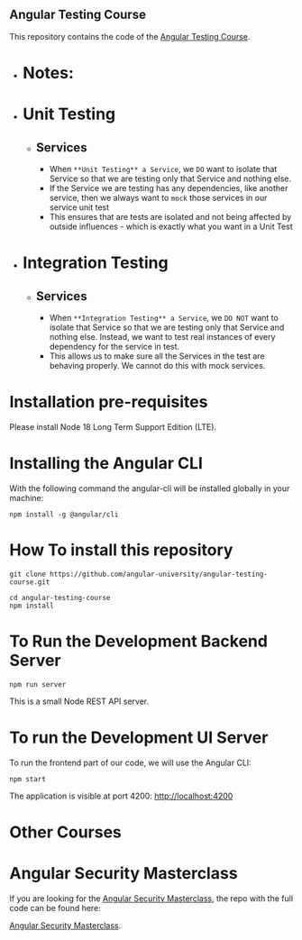
## Angular Testing Course

This repository contains the code of the [Angular Testing Course](https://angular-university.io/course/angular-testing-course).


- # Notes:

- # Unit Testing
    - ## Services
        - When `**Unit Testing** a Service`, we `DO` want to isolate that Service so that we are testing only that Service and nothing else.
        - If the Service we are testing has any dependencies, like another service, then we always want to `mock` those services in our service unit test
        - This ensures that are tests are isolated and not being affected by outside influences - which is exactly what you want in a Unit Test


- # Integration Testing
    - ## Services
        - When `**Integration Testing** a Service`, we `DO NOT` want to isolate that Service so that we are testing only that Service and nothing else. Instead, we want to test real instances of every dependency for the service in test.
        - This allows us to make sure all the Services in the test are behaving properly. We cannot do this with mock services.
    



# Installation pre-requisites

Please install Node 18 Long Term Support Edition (LTE).

# Installing the Angular CLI

With the following command the angular-cli will be installed globally in your machine:

    npm install -g @angular/cli 


# How To install this repository

    git clone https://github.com/angular-university/angular-testing-course.git
       
    cd angular-testing-course
    npm install

# To Run the Development Backend Server

    npm run server

This is a small Node REST API server.

# To run the Development UI Server

To run the frontend part of our code, we will use the Angular CLI:

    npm start 

The application is visible at port 4200: [http://localhost:4200](http://localhost:4200)





# Other Courses

# Angular Security Masterclass

If you are looking for the [Angular Security Masterclass](https://angular-university.io/course/angular-security-course), the repo with the full code can be found here:

[Angular Security Masterclass](https://github.com/angular-university/angular-security-course).
